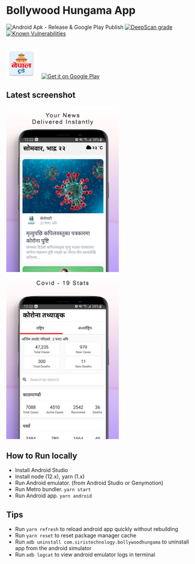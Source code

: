 # Bollywood Hungama App

![Android Apk - Release & Google Play Publish](https://github.com/siristechnology/bhn-app/workflows/Android%20Apk%20-%20Release%20&%20Google%20Play%20Publish/badge.svg)
[![DeepScan grade](https://deepscan.io/api/teams/5348/projects/7146/branches/66889/badge/grade.svg)](https://deepscan.io/dashboard#view=project&tid=5348&pid=7146&bid=66889)
[![Known Vulnerabilities](https://snyk.io/test/github/siristechnology/bhn-app/badge.svg?targetFile=android/app/build.gradle)](https://snyk.io/test/github/siristechnology/bhn-app?targetFile=android/app/build.gradle)

<br/>
<div>
<img src="android/app/src/main/res/mipmap-xxhdpi/ic_launcher.png" alt="screenshot-1" height="80" style="margin-right:10px"/>
<a href='https://play.google.com/store/apps/details?id=com.siristechnology.bollywoodhungama&pcampaignid=pcampaignidMKT-Other-global-all-co-prtnr-py-PartBadge-Mar2515-1' target='_blank' rel="noopener noreferrer"><img alt='Get it on Google Play' src='https://play.google.com/intl/en_us/badges/static/images/badges/en_badge_web_generic.png' height="80"/></a>
</div>
  
## Latest screenshot

<div>
<img src="assets/images/screenshot-1.png" alt="screenshot-1" width="300" style="margin-right:20px"/>
<img src="assets/images/screenshot-2.png" alt="screenshot-2" width="300"/>
</div>

## How to Run locally

-   Install Android Studio
-   Install node (12.x), yarn (1.x)
-   Run Android emulator. (from Android Studio or Genymotion)
-   Run Metro bundler. `yarn start`
-   Run Android app. `yarn android`

## Tips

-   Run `yarn refresh` to reload android app quickly without rebuilding
-   Run `yarn reset` to reset package manager cache
-   Run `adb uninstall com.siristechnology.bollywoodhungama` to uninstall app from the android simulator
-   Run `adb logcat` to view android emulator logs in terminal
